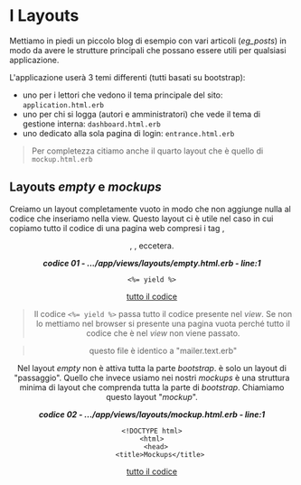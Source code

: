 # I Layouts

Mettiamo in piedi un piccolo blog di esempio con vari articoli (*eg_posts*) in modo da avere le strutture principali che possano essere utili per qualsiasi applicazione.

L'applicazione userà 3 temi differenti (tutti basati su bootstrap):

- uno per i lettori che vedono il tema principale del sito: `application.html.erb`
- uno per chi si logga (autori e amministratori) che vede il tema di gestione interna: `dashboard.html.erb`
- uno dedicato alla sola pagina di login: `entrance.html.erb`

> Per completezza citiamo anche il quarto layout che è quello di `mockup.html.erb`




## Layouts *empty* e *mockups*

Creiamo un layout completamente vuoto in modo che non aggiunge nulla al codice che inseriamo nella view.
Questo layout ci è utile nel caso in cui copiamo tutto il codice di una pagina web compresi i tag <html>, <header>, <body>, eccetera.

***codice 01 - .../app/views/layouts/empty.html.erb - line:1***

```html+erb
<%= yield %>
```

[tutto il codice](https://github.com/flaviobordonidev/leanpubabrandnewcms/blob/master/01-base/21-bootstrap/05_01-views-layouts-empty.html.erb)

> Il codice `<%= yield %>` passa tutto il codice presente nel *view*. Se non lo mettiamo nel browser si presente una pagina vuota perché tutto il codice che è nel *view* non viene passato.

> questo file è identico a "mailer.text.erb"

Nel layout *empty* non è attiva tutta la parte *bootstrap*. è solo un layout di "passaggio". Quello che invece usiamo nei nostri *mockups* è una struttura minima di layout che comprenda tutta la parte di *bootstrap*. Chiamiamo questo layout "*mockup*".

***codice 02 - .../app/views/layouts/mockup.html.erb - line:1***

```html+erb
<!DOCTYPE html>
<html>
  <head>
    <title>Mockups</title>
```

[tutto il codice](https://github.com/flaviobordonidev/leanpubabrandnewcms/blob/master/01-base/21-bootstrap/05_02-views-layouts-mockup.html.erb)


